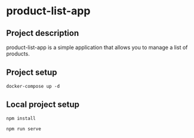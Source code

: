 # product-list-app

## Project description
product-list-app is a simple application that allows you to manage a list of products.

## Project setup
```
docker-compose up -d
```

## Local project setup
```
npm install

npm run serve
```


